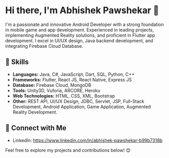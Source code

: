 # Hi there, I'm Abhishek Pawshekar 👋

I'm a passionate and innovative Android Developer with a strong foundation in mobile game and app development. Experienced in leading projects, implementing Augmented Reality solutions, and proficient in Flutter app development. I excel in UI/UX design, Java backend development, and integrating Firebase Cloud Database.

## 🔧 Skills

- **Languages:** Java, C#, JavaScript, Dart, SQL, Python, C++
- **Frameworks:** Flutter, React JS, React Native, Express JS
- **Database:** Firebase Cloud, MongoDB
- **Tools:** Unity3D, Vuforia, ARCORE, Heroku 
- **Web Technologies:** HTML, CSS, XML, Bootstrap 
- **Other:** REST API, UI/UX Design, JDBC, Servlet, JSP, Full-Stack Development, Android Application, Game Application, Augmented Reality Development.
## 🤝 Connect with Me

- LinkedIn: https://www.linkedin.com/in/abhishek-pawshekar-b99b7318b

Feel free to explore my projects and contributions below! 😊
